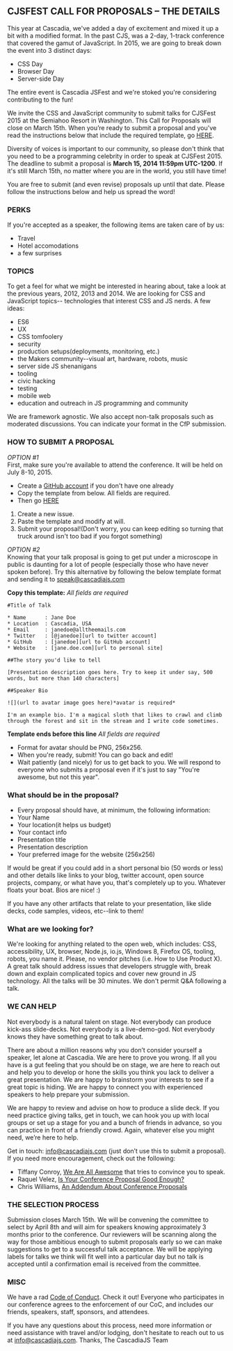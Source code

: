 ## CJSFEST CALL FOR PROPOSALS – THE DETAILS

This year at Cascadia, we've added a day of excitement and mixed it up a bit with a modified format. In the past CJS, was a 2-day, 1-track conference that covered the gamut of JavaScript. In 2015, we are going to break down the event into 3 distinct days:

* CSS Day
* Browser Day
* Server-side Day

The entire event is Cascadia JSFest and we're stoked you're considering contributing to the fun! 

We invite the CSS and JavaScript community to submit talks for CJSFest 2015 at the Semiahoo Resort in Washington. This Call for Proposals will close on March 15th. When you’re ready to submit a proposal and you've read the instructions below that include the required template, go [HERE](https://github.com/cascadiajs/2015.cascadiajs.com/issues).

Diversity of voices is important to our community, so please don't think that you need to be a programming celebrity in order to speak at CJSFest 2015. The deadline to submit a proposal is **March 15, 2014 11:59pm UTC-1200**. If it's still March 15th, no matter where you are in the world, you still have time!

You are free to submit (and even revise) proposals up until that date. Please follow the instructions below and help us spread the word!

### PERKS
If you're accepted as a speaker, the following items are taken care of by us:

* Travel
* Hotel accomodations
* a few surprises

### TOPICS
To get a feel for what we might be interested in hearing about, take a look at
the previous years, 2012, 2013 and 2014. We are looking for CSS and JavaScript topics--
technologies that interest CSS and JS nerds. A few ideas:
- ES6
- UX
- CSS tomfoolery
- security
- production setups(deployments, monitoring, etc.)
- the Makers community--visual art, hardware, robots, music
- server side JS shenanigans
- tooling
- civic hacking
- testing
- mobile web
- education and outreach in JS programming and community

We are framework agnostic. We also accept non-talk proposals such as moderated
discussions. You can indicate your format in the CfP submission.

### HOW TO SUBMIT A PROPOSAL
*OPTION #1*  
First, make sure you're available to attend the conference. It will be held on July 8-10, 2015.
* Create a [GitHub account](https://github.com/join) if you don't have one already
* Copy the template from below. All fields are required.
* Then go [HERE](https://github.com/cascadiajs/2015.cascadiajs.com/issues) 
1. Create a new issue. 
2. Paste the template and modify at will. 
3. Submit your proposal!(Don't worry, you can keep editing so turning that truck around isn't too bad if you forgot something)

*OPTION #2*  
Knowing that your talk proposal is going to get put under a microscope in public is daunting for a lot of people (especially those who have never spoken before). Try this alternative by following the below template format and sending it to [speak@cascadiajs.com](mailto:speak@cascadiajs.com)

**Copy this template:** *All fields are required*
```
#Title of Talk

* Name      : Jane Doe
* Location  : Cascadia, USA
* Email     : janedoe@alltheemails.com
* Twitter   : [@janedoe][url to twitter account]
* GitHub    : [janedoe][url to GitHub account]
* Website   : [jane.doe.com][url to personal site]

##The story you'd like to tell

[Presentation description goes here. Try to keep it under say, 500 words, but more than 140 characters]

##Speaker Bio

![](url to avatar image goes here)*avatar is required*

I'm an example bio. I'm a magical sloth that likes to crawl and climb through the forest and sit in the stream and I write code sometimes.
```
**Template ends before this line** *All fields are required*

* Format for avatar should be PNG, 256x256.
* When you're ready, submit! You can go back and edit!
* Wait patiently (and nicely) for us to get back to you. We will respond to everyone who submits a proposal even if it's just to say "You're awesome, but not this year".

### What should be in the proposal?
- Every proposal should have, at minimum, the following information:
- Your Name
- Your location(it helps us budget)
- Your contact info
- Presentation title
- Presentation description
- Your preferred image for the website (256x256)

If would be great if you could add in a short personal bio (50 words or less)
and other details like links to your blog, twitter account, open source
projects, company, or what have you, that's completely up to you. Whatever
floats your boat. Bios are nice! :) 

If you have any other artifacts that relate to your presentation, like slide decks,
code samples, videos, etc--link to them!

### What are we looking for?
We're looking for anything related to the open web, which includes: CSS, accessibility, UX, browser,
Node.js, io.js, Windows 8, Firefox OS, tooling, robots, you name it. Please, no vendor
pitches (i.e. How to Use Product X). A great talk should address issues that
developers struggle with, break down and explain complicated topics and cover
new ground in JS technology.  All the talks will be 30 minutes. We don't permit
Q&A following a talk.

### WE CAN HELP
Not everybody is a natural talent on stage. Not everybody can produce kick-ass
slide-decks. Not everybody is a live-demo-god. Not everybody knows they have
something great to talk about.

There are about a million reasons why you don’t consider yourself a speaker,
let alone at Cascadia. We are here to prove you wrong. If all you have is a
gut feeling that you should be on stage, we are here to reach out and help you
to develop or hone the skills you think you lack to deliver a great
presentation.  We are happy to brainstorm your interests to see if a great
topic is hiding.  We are happy to connect you with experienced speakers to help
prepare your submission.

We are happy to review and advise on how to produce a slide deck.  If you need
practice giving talks, get in touch, we can hook you up with local groups or
set up a stage for you and a bunch of friends in advance, so you can practice
in front of a friendly crowd.  Again, whatever else you might need, we’re here
to help.

Get in touch: [info@cascadiajs.com](mailto:info@cascadiajs.com) (just don’t use this to submit a proposal).
If you need more encouragement, check out the following:

- Tiffany Conroy, [We Are All Awesome](http://weareallaweso.me/) that tries to convince you to speak.
- Raquel Velez,  [Is Your Conference Proposal Good Enough?](http://rckbt.me/2014/01/conference-proposals/)
- Chris Williams, [An Addendum About Conference Proposals](http://blog.voodootikigod.com/an-addendum-about-conference-proposals/)

### THE SELECTION PROCESS
Submission closes March 15th. We will be convening the committee to select by April 8th and will aim for speakers knowing approximately 3 months prior to the conference. Our reviewers will be scanning along the way for those ambitious enough to submit proposals early so we can make suggestions to get to a successful talk acceptance. We will be applying labels for talks we think will fit well into a particular day but no talk is accepted until a confirmation email is received from the committee.

### MISC
We have a rad [Code of Conduct](https://github.com/cascadiajs/2015.cascadiajs.com/blob/master/COC.md). Check it out! Everyone who participates in our conference agrees to the enforcement of our CoC, and includes our friends, speakers, staff, sponsors, and attendees.

If you have any questions about this process, need more information or need
assistance with travel and/or lodging, don't hesitate to reach out to us at
[info@cascadiajs.com](info@cascadiajs.com).
Thanks, The CascadiaJS Team
